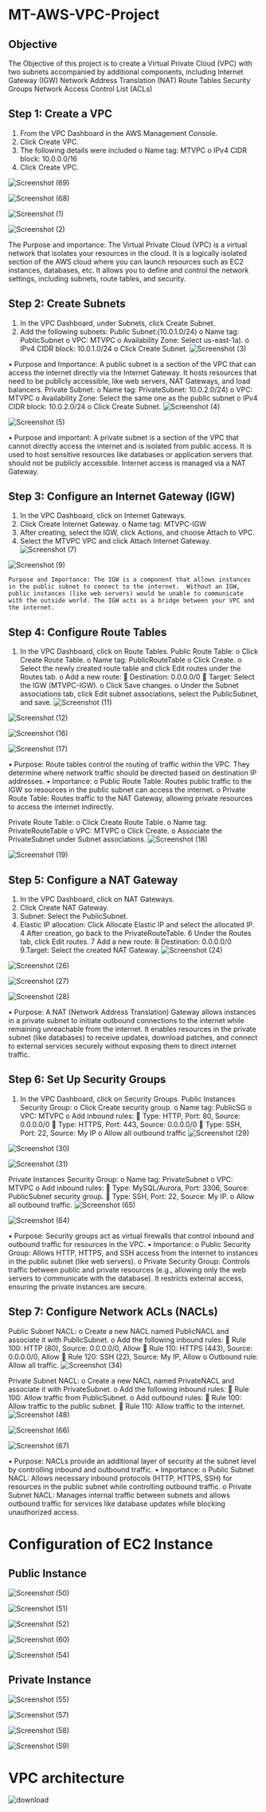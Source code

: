 # MT-AWS-VPC-Project

## Objective

The Objective of this project is to create a Virtual Private Cloud (VPC) with two subnets accompanied by additional components, including
Internet Gateway (IGW)
Network Address Translation (NAT)
Route Tables
Security Groups
Network Access Control List (ACLs)


## Step 1: Create a VPC
1.	From the VPC Dashboard in the AWS Management Console.
2.	Click Create VPC.
3.	The following details were included 
o	Name tag: MTVPC
o	IPv4 CIDR block: 10.0.0.0/16
4.	Click Create VPC.

![Screenshot (69)](https://github.com/user-attachments/assets/e09fd658-61a6-4695-a354-a9b01bea6384)

![Screenshot (68)](https://github.com/user-attachments/assets/61afc26d-d5dd-4492-9048-4bb42d3e535d)

![Screenshot (1)](https://github.com/user-attachments/assets/aa116b7a-0f74-4a93-92b8-b408ac5b3025)

![Screenshot (2)](https://github.com/user-attachments/assets/ae1f924c-e153-4337-869c-b225126d40ed)

The Purpose and importance: The Virtual Private Cloud (VPC) is a virtual network that isolates your resources in the cloud. It is a logically isolated section of the AWS cloud where you can launch resources such as EC2 instances, databases, etc.
 It allows you to define and control the network settings, including subnets, route tables, and security.
 
## Step 2: Create Subnets
1.	In the VPC Dashboard, under Subnets, click Create Subnet.
2.	Add the following subnets:
Public Subnet:(10.0.1.0/24)
o	Name tag: PublicSubnet
o	VPC: MTVPC
o	Availability Zone: Select us-east-1a).
o	IPv4 CIDR block: 10.0.1.0/24
o	Click Create Subnet.
![Screenshot (3)](https://github.com/user-attachments/assets/886a7dde-4a23-4272-8666-28a3475a2d23)

•	Purpose and Importance: A public subnet is a section of the VPC that can access the internet directly via the Internet Gateway. It hosts resources that need to be publicly accessible, like web servers, NAT Gateways, and load balancers.
Private Subnet:
o	Name tag: PrivateSubnet:  10.0.2.0/24)
o	VPC: MTVPC
o	Availability Zone: Select the same one as the public subnet 
o	IPv4 CIDR block: 10.0.2.0/24
o	Click Create Subnet.
![Screenshot (4)](https://github.com/user-attachments/assets/5b79fde9-ea90-43f0-ba5f-27fb3e1e33a5)

![Screenshot (5)](https://github.com/user-attachments/assets/316e73d0-2927-4db1-9807-e90481c543c4)

•	Purpose and important: A private subnet is a section of the VPC that cannot directly access the internet and is isolated from public access. It is used to host sensitive resources like databases or application servers that should not be publicly accessible. Internet access is managed via a NAT Gateway.

## Step 3: Configure an Internet Gateway (IGW)
1.	In the VPC Dashboard, click on Internet Gateways.
2.	Click Create Internet Gateway.
o	Name tag: MTVPC-IGW
3.	After creating, select the IGW, click Actions, and choose Attach to VPC.
4.	Select the MTVPC VPC and click Attach Internet Gateway.
![Screenshot (7)](https://github.com/user-attachments/assets/1c216a36-8580-438c-9347-f77970a64d06)

![Screenshot (9)](https://github.com/user-attachments/assets/bb2399ca-15bd-43a1-b95e-3b29701d3742)

	Purpose and Importance: The IGW is a component that allows instances in the public subnet to connect to the internet.  Without an IGW, public instances (like web servers) would be unable to communicate with the outside world. The IGW acts as a bridge between your VPC and the internet.

## Step 4: Configure Route Tables
1.	In the VPC Dashboard, click on Route Tables.
Public Route Table:
o	Click Create Route Table.
o	Name tag: PublicRouteTable
o	Click Create.
o	Select the newly created route table and click Edit routes under the Routes tab.
o	Add a new route:
	Destination: 0.0.0.0/0
	Target: Select the IGW (MTVPC-IGW).
o	Click Save changes.
o	Under the Subnet associations tab, click Edit subnet associations, select the PublicSubnet, and save.
![Screenshot (11)](https://github.com/user-attachments/assets/59632644-06dd-4233-b81b-d10e2b628ae4)

![Screenshot (12)](https://github.com/user-attachments/assets/91288441-5062-4b49-b472-dff346053bcd)

![Screenshot (16)](https://github.com/user-attachments/assets/a137d2f9-7f68-408b-9283-31580e2574ba)

![Screenshot (17)](https://github.com/user-attachments/assets/ea924794-9fd0-4da5-a75a-85075c3f52ab)

•	Purpose: Route tables control the routing of traffic within the VPC. They determine where network traffic should be directed based on destination IP addresses.
•	Importance:
o	Public Route Table: Routes public traffic to the IGW so resources in the public subnet can access the internet.
o	Private Route Table: Routes traffic to the NAT Gateway, allowing private resources to access the internet indirectly.

Private Route Table:
o	Click Create Route Table.
o	Name tag: PrivateRouteTable
o	VPC: MTVPC
o	Click Create.
o	Associate the PrivateSubnet under Subnet associations.
![Screenshot (18)](https://github.com/user-attachments/assets/9b815f24-92a5-4b48-89bc-554dbc90d585)

![Screenshot (19)](https://github.com/user-attachments/assets/09baee7b-254b-47ef-b6d4-62b7fc52889c)

## Step 5: Configure a NAT Gateway
1.	In the VPC Dashboard, click on NAT Gateways.
2.	Click Create NAT Gateway.
3.	Subnet: Select the PublicSubnet.
4. 	Elastic IP allocation: Click Allocate Elastic IP and select the allocated IP.
4	After creation, go back to the PrivateRouteTable.
6	Under the Routes tab, click Edit routes.
7	Add a new route:
8	Destination: 0.0.0.0/0
9.Target: Select the created NAT Gateway.
![Screenshot (24)](https://github.com/user-attachments/assets/19f9b637-1a7a-406a-9f82-7e1577cf7803)

![Screenshot (26)](https://github.com/user-attachments/assets/6bbd5766-22af-421d-9811-e38b03f863b1)

![Screenshot (27)](https://github.com/user-attachments/assets/88376e5f-d4ea-49df-ba4d-02d67958ccd8)

![Screenshot (28)](https://github.com/user-attachments/assets/27b2272b-f1a7-4c06-9451-8f999a87a769)

•	Purpose: A NAT (Network Address Translation) Gateway allows instances in a private subnet to initiate outbound connections to the internet while remaining unreachable from the internet.  It enables resources in the private subnet (like databases) to receive updates, download patches, and connect to external services securely without exposing them to direct internet traffic.

## Step 6: Set Up Security Groups
1.	In the VPC Dashboard, click on Security Groups.
Public Instances Security Group:
o	Click Create security group.
o	Name tag: PublicSG
o	VPC: MTVPC
o	Add inbound rules:
	Type: HTTP, Port: 80, Source: 0.0.0.0/0
	Type: HTTPS, Port: 443, Source: 0.0.0.0/0
	Type: SSH, Port: 22, Source: My IP 
o	Allow all outbound traffic
![Screenshot (29)](https://github.com/user-attachments/assets/a7fbabd7-7bd5-46e5-ad78-6e045f4310d9)

![Screenshot (30)](https://github.com/user-attachments/assets/57689288-0d99-4a35-827e-b27ccea03c01)

![Screenshot (31)](https://github.com/user-attachments/assets/7f0a1e27-b29b-420f-9cb6-08454ddbfabe)

Private Instances Security Group:
o	Name tag: PrivateSubnet
o	VPC: MTVPC
o	Add inbound rules:
	Type: MySQL/Aurora, Port: 3306, Source: PublicSubnet security group.
	Type: SSH, Port: 22, Source: My IP.
o	Allow all outbound traffic. 
![Screenshot (65)](https://github.com/user-attachments/assets/32bc2362-d188-4cb8-941a-2b72195656e6)

![Screenshot (64)](https://github.com/user-attachments/assets/70067938-6ab1-40bb-84b2-4efbf4cb5349)

•	Purpose: Security groups act as virtual firewalls that control inbound and outbound traffic for resources in the VPC.
•	Importance:
o	Public Security Group: Allows HTTP, HTTPS, and SSH access from the internet to instances in the public subnet (like web servers).
o	Private Security Group: Controls traffic between public and private resources (e.g., allowing only the web servers to communicate with the database). It restricts external access, ensuring the private instances are secure.

## Step 7: Configure Network ACLs (NACLs)
Public Subnet NACL:
o	Create a new NACL named PublicNACL and associate it with PublicSubnet.
o	Add the following inbound rules:
	Rule 100: HTTP (80), Source: 0.0.0.0/0, Allow
	Rule 110: HTTPS (443), Source: 0.0.0.0/0, Allow
	Rule 120: SSH (22), Source: My IP, Allow
o	Outbound rule: Allow all traffic.
![Screenshot (34)](https://github.com/user-attachments/assets/5d7be6f6-f850-4eb3-91f8-b0ba6d3322c2)

Private Subnet NACL:
o	Create a new NACL named PrivateNACL and associate it with PrivateSubnet.
o	Add the following inbound rules:
	Rule 100: Allow traffic from PublicSubnet.
o	Add outbound rules:
	Rule 100: Allow traffic to the public subnet.
	Rule 110: Allow traffic to the internet.
![Screenshot (48)](https://github.com/user-attachments/assets/02cc0de9-565b-4a04-a836-1452d92f9d7a)

![Screenshot (66)](https://github.com/user-attachments/assets/e30ca6bf-5fa5-4c3c-9c13-a09ac5c34d0e)

![Screenshot (67)](https://github.com/user-attachments/assets/a0f06f0f-0397-43fa-b6a6-e66f5b244421)

•	Purpose: NACLs provide an additional layer of security at the subnet level by controlling inbound and outbound traffic.
•	Importance:
o	Public Subnet NACL: Allows necessary inbound protocols (HTTP, HTTPS, SSH) for resources in the public subnet while controlling outbound traffic.
o	Private Subnet NACL: Manages internal traffic between subnets and allows outbound traffic for services like database updates while blocking unauthorized access.

# Configuration of EC2 Instance 
## Public Instance
![Screenshot (50)](https://github.com/user-attachments/assets/53dbd797-3f92-449b-b608-e1319f5dd040)

![Screenshot (51)](https://github.com/user-attachments/assets/54ca7c48-6ee7-43e9-8f60-1e4f4756f00f)

![Screenshot (52)](https://github.com/user-attachments/assets/c52fc6e3-3f88-429f-bec2-1af97303dd9e)

![Screenshot (60)](https://github.com/user-attachments/assets/c34eda28-c266-4596-beb1-12c2ee28a141)

![Screenshot (54)](https://github.com/user-attachments/assets/80c9542c-17d0-43f6-8cac-1160ea71ad99)

## Private Instance
![Screenshot (55)](https://github.com/user-attachments/assets/9055851d-0f55-4cd3-b1f9-c632a18d921e)

![Screenshot (57)](https://github.com/user-attachments/assets/efa33dfb-8fdc-437c-99e0-4faf84561f81)

![Screenshot (58)](https://github.com/user-attachments/assets/6be38312-10cf-47c1-ae1e-2b8d705a7842)

![Screenshot (59)](https://github.com/user-attachments/assets/f0967336-ad33-4206-a435-d4c4e6fdebb4)

# VPC architecture
![download](https://github.com/user-attachments/assets/544b1d57-dbed-46a5-8724-e56ef5d9a7f5)

